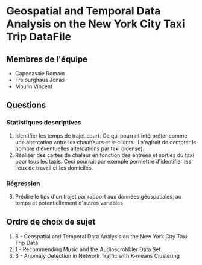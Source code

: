 # Geospatial and Temporal Data Analysis on the New York City Taxi Trip DataFile
## Membres de l'équipe
* Capocasale Romain
* Freiburghaus Jonas
* Moulin Vincent

## Questions
### Statistiques descriptives 
1. Identifier les temps de trajet court. Ce qui pourrait intérpréter comme une altercation entre les chauffeurs et le clients. Il s'agirait de compter le nombre d'éventuelles altercations par taxi (license).
2. Réaliser des cartes de chaleur en fonction des entrées et sorties du taxi pour tous les taxis. Ceci pourrait par exemple permettre d'identifier les lieux de travail et les domiciles.

### Régression
3. Prédire le tips d'un trajet par rapport aux données géospatiales, au temps et potentiellement d'autres variables

## Ordre de choix de sujet
1. 6 - Geospatial and Temporal Data Analysis on the New York City Taxi Trip Data
2. 1 - Recommending Music and the Audioscrobbler Data Set
3. 3 - Anomaly Detection in Network Traffic with K-means Clustering
